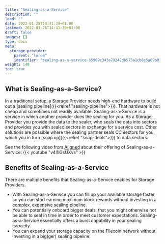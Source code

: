 ```yaml
---
title: "Sealing-as-a-Service"
description: ""
lead: ""
date: 2022-01-25T14:41:39+01:00
lastmod: 2022-01-25T14:41:39+01:00
draft: false
images: []
type: docs
menu:
  storage-provider:
    parent: "lorem"
    identifier: "sealing-as-a-service-65969c343e79242db575a1cb8e5a69b9"
weight: 140
toc: true
---
```


## What is Sealing-as-a-Service?

In a traditional setup, a Storage Provider needs high-end hardware to build out a [sealing pipeline]({{<relref "sealing-pipeline">}}). That hardware is not cheap and sometimes not readily available. Sealing-as-a-Service is a service in which another provider does the sealing for you. As a Storage Provider you provide the data to the sealer, who seals the data into sectors and provides you with sealed sectors in exchange for a service cost. Other solutions are possible where the sealing partner seals CC sectors for you, which you in turn [snap up]({{<relref "snap-deals">}}) to data sectors.

See the following video from [Aligned](https://aligned.co/sealing-as-a-service) about their offering of Sealing-as-a-Service:
{{< youtube "v4l1lGsUXvs" >}}
<!--TODO STEF Sounds great. Who (plural) is providing this? What does it cost? What are the terms? What is the turnaround time? How risky is it? -->

## Benefits of Sealing-as-a-Service

There are multiple benefits that Sealing-as-a-Service enables for Storage Providers.

- With Sealing-as-a-Service you can fill up your available storage faster, so you can start earning maximum block rewards without investing in a complex, expensive sealing pipeline.
- You can potentially onboard bigger deals, that you might otherwise not be able to seal in time in order to meet customer expectations. Sealing-as-a-Service essentially offers a burst capability in your sealing capacity.
- You can expand your storage capacity on the Filecoin network without investing in a big(ger) sealing pipeline.
